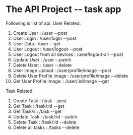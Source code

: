 # The API Project -- task app

Following is list of api: 
User Related: 
1. Create User                    : /user               --post
2. User Login                     : /user/login         --post
3. User Data                      : /user               --get
4. User Logout                    : /user/logout        --post 
5. User Logout from all devices   : /user/logout-all    --post 
5. Update User                    : /user               --patch
6. Delete User:                   : /user               --delete
7. User Image Upload              : /user/profile/image --post
8. Delete User Profile Image      : /user/profile/image --delete
9. Get User Profile Image:        : /user/:id/image     --get

Task Related: 
1. Create Task                    : /task               --post
2. Get Task                       : /task/:id           --get
3. Get Task/s                     : /task               --get
4. Update Task                    : /task/:id           --patch
5. Delete Task                    : /task/:id           --delete
6. Delete all tasks               : /tasks              --delete
